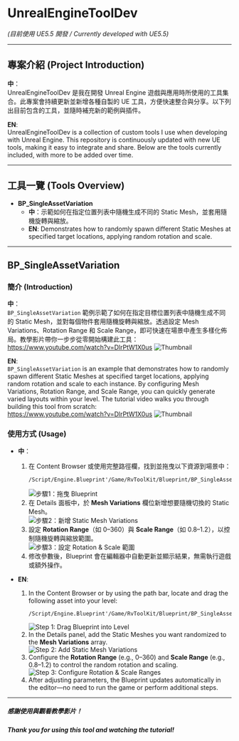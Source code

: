 # UnrealEngineToolDev

*(目前使用 UE5.5 開發 / Currently developed with UE5.5)*

---

## 專案介紹 (Project Introduction)

**中**：  
UnrealEngineToolDev 是我在開發 Unreal Engine 遊戲與應用時所使用的工具集合。此專案會持續更新並新增各種自製的 UE 工具，方便快速整合與分享。以下列出目前包含的工具，並隨時補充新的範例與插件。

**EN**:  
UnrealEngineToolDev is a collection of custom tools I use when developing with Unreal Engine. This repository is continuously updated with new UE tools, making it easy to integrate and share. Below are the tools currently included, with more to be added over time.

---

## 工具一覽 (Tools Overview)

- **BP_SingleAssetVariation**  
  - **中**：示範如何在指定位置列表中隨機生成不同的 Static Mesh，並套用隨機旋轉與縮放。  
  - **EN**: Demonstrates how to randomly spawn different Static Meshes at specified target locations, applying random rotation and scale.

---

## BP_SingleAssetVariation

### 簡介 (Introduction)

**中**：  
`BP_SingleAssetVariation` 範例示範了如何在指定目標位置列表中隨機生成不同的 Static Mesh，並對每個物件套用隨機旋轉與縮放。透過設定 Mesh Variations、Rotation Range 和 Scale Range，即可快速在場景中產生多樣化佈局。教學影片帶你一步步從零開始構建此工具：  
https://www.youtube.com/watch?v=DlrPtW1X0us
![Thumbnail](https://github.com/user-attachments/assets/de876d0b-226a-4db8-bb67-df335fa8ccd8)

**EN**:  
`BP_SingleAssetVariation` is an example that demonstrates how to randomly spawn different Static Meshes at specified target locations, applying random rotation and scale to each instance. By configuring Mesh Variations, Rotation Range, and Scale Range, you can quickly generate varied layouts within your level. The tutorial video walks you through building this tool from scratch:  
https://www.youtube.com/watch?v=DlrPtW1X0us
![Thumbnail](https://github.com/user-attachments/assets/fd51c6aa-25fe-44f0-a671-596d54edc58b)


### 使用方式 (Usage)

- **中**：  
  1. 在 Content Browser 或使用完整路徑欄，找到並拖曳以下資源到場景中：  
     ```  
     /Script/Engine.Blueprint'/Game/RvToolKit/Blueprint/BP_SingleAssetVariation.BP_SingleAssetVariation'  
     ```  
     ![步驟1：拖曳 Blueprint](https://github.com/user-attachments/assets/bacddffd-b713-43d3-af1b-137f7ad19fd5)  
  2. 在 Details 面板中，於 **Mesh Variations** 欄位新增想要隨機切換的 Static Mesh。  
     ![步驟2：新增 Static Mesh Variations](https://github.com/user-attachments/assets/a2dfcbb2-cd98-4361-b383-442d4c68362b)  
  3. 設定 **Rotation Range**（如 0–360）與 **Scale Range**（如 0.8–1.2），以控制隨機旋轉與縮放範圍。  
     ![步驟3：設定 Rotation & Scale 範圍](https://github.com/user-attachments/assets/542ab6df-0650-4ddf-9efc-03c35d3e9629)  
  4. 修改參數後，Blueprint 會在編輯器中自動更新並顯示結果，無需執行遊戲或額外操作。  

- **EN**:  
  1. In the Content Browser or by using the path bar, locate and drag the following asset into your level:  
     ```  
     /Script/Engine.Blueprint'/Game/RvToolKit/Blueprint/BP_SingleAssetVariation.BP_SingleAssetVariation'  
     ```  
     ![Step 1: Drag Blueprint into Level](https://github.com/user-attachments/assets/bacddffd-b713-43d3-af1b-137f7ad19fd5)  
  2. In the Details panel, add the Static Meshes you want randomized to the **Mesh Variations** array.  
     ![Step 2: Add Static Mesh Variations](https://github.com/user-attachments/assets/a2dfcbb2-cd98-4361-b383-442d4c68362b)  
  3. Configure the **Rotation Range** (e.g., 0–360) and **Scale Range** (e.g., 0.8–1.2) to control the random rotation and scaling.  
     ![Step 3: Configure Rotation & Scale Ranges](https://github.com/user-attachments/assets/542ab6df-0650-4ddf-9efc-03c35d3e9629)  
  4. After adjusting parameters, the Blueprint updates automatically in the editor—no need to run the game or perform additional steps.  

---

##### 感謝使用與觀看教學影片！  
##### Thank you for using this tool and watching the tutorial!  
